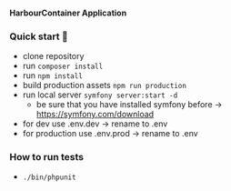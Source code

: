 #### HarbourContainer Application


### Quick start 🚀
* clone repository
* run `composer install`
* run `npm install`
* build production assets `npm run production`
* run local server `symfony server:start -d`
    * be sure that you have installed symfony before -> https://symfony.com/download
* for dev use .env.dev -> rename to .env
* for production use .env.prod -> rename to .env

### How to run tests

* `./bin/phpunit`